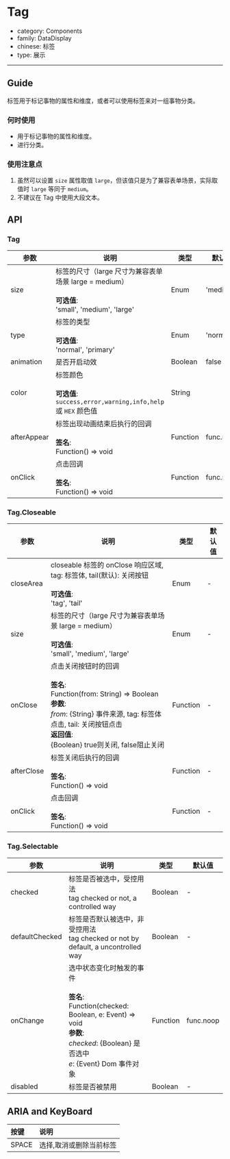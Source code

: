 # Tag

-   category: Components
-   family: DataDisplay
-   chinese: 标签
-   type: 展示

---

## Guide

标签用于标记事物的属性和维度，或者可以使用标签来对一组事物分类。

### 何时使用

-   用于标记事物的属性和维度。
-   进行分类。

### 使用注意点

1.  虽然可以设置 `size` 属性取值 `large`，但该值只是为了兼容表单场景，实际取值时 `large` 等同于 `medium`。
2.  不建议在 Tag 中使用大段文本。

## API

### Tag

| 参数        | 说明                                                                                                   | 类型     | 默认值    |
| ----------- | ------------------------------------------------------------------------------------------------------ | -------- | --------- |
| size        | 标签的尺寸（large 尺寸为兼容表单场景 large = medium）<br><br>**可选值**:<br>'small', 'medium', 'large' | Enum     | 'medium'  |
| type        | 标签的类型<br><br>**可选值**:<br>'normal', 'primary'                                                   | Enum     | 'normal'  |
| animation   | 是否开启动效                                                                                           | Boolean  | false     |
| color       | 标签颜色<br><br>**可选值**:<br> `success,error,warning,info,help` 或 `HEX` 颜色值                      | String   |           |
| afterAppear | 标签出现动画结束后执行的回调<br><br>**签名**:<br>Function() => void                                    | Function | func.noop |
| onClick     | 点击回调<br><br>**签名**:<br>Function() => void                                                        | Function | func.noop |

### Tag.Closeable

| 参数       | 说明                                                                                                                                                                                                                | 类型     | 默认值 |
| ---------- | ------------------------------------------------------------------------------------------------------------------------------------------------------------------------------------------------------------------- | -------- | ------ |
| closeArea  | closeable 标签的 onClose 响应区域, tag: 标签体, tail(默认): 关闭按钮<br><br>**可选值**:<br>'tag', 'tail'                                                                                                            | Enum     | -      |
| size       | 标签的尺寸（large 尺寸为兼容表单场景 large = medium）<br><br>**可选值**:<br>'small', 'medium', 'large'                                                                                                              | Enum     | -      |
| onClose    | 点击关闭按钮时的回调<br><br>**签名**:<br>Function(from: String) => Boolean<br>**参数**:<br>_from_: {String} 事件来源, tag: 标签体点击, tail: 关闭按钮点击<br>**返回值**:<br>{Boolean} true则关闭, false阻止关闭<br> | Function | -      |
| afterClose | 标签关闭后执行的回调<br><br>**签名**:<br>Function() => void                                                                                                                                                         | Function | -      |
| onClick    | 点击回调<br><br>**签名**:<br>Function() => void                                                                                                                                                                     | Function | -      |

### Tag.Selectable

| 参数           | 说明                                                                                                                                                                 | 类型     | 默认值    |
| -------------- | -------------------------------------------------------------------------------------------------------------------------------------------------------------------- | -------- | --------- |
| checked        | 标签是否被选中，受控用法<br>tag checked or not, a controlled way                                                                                                     | Boolean  | -         |
| defaultChecked | 标签是否默认被选中，非受控用法<br>tag checked or not by default, a uncontrolled way                                                                                  | Boolean  | -         |
| onChange       | 选中状态变化时触发的事件<br><br>**签名**:<br>Function(checked: Boolean, e: Event) => void<br>**参数**:<br>_checked_: {Boolean} 是否选中<br>_e_: {Event} Dom 事件对象 | Function | func.noop |
| disabled       | 标签是否被禁用                                                                                                                                                       | Boolean  | -         |

## ARIA and KeyBoard

| 按键  | 说明                    |
| :---- | :---------------------- |
| SPACE | 选择,取消或删除当前标签 |

